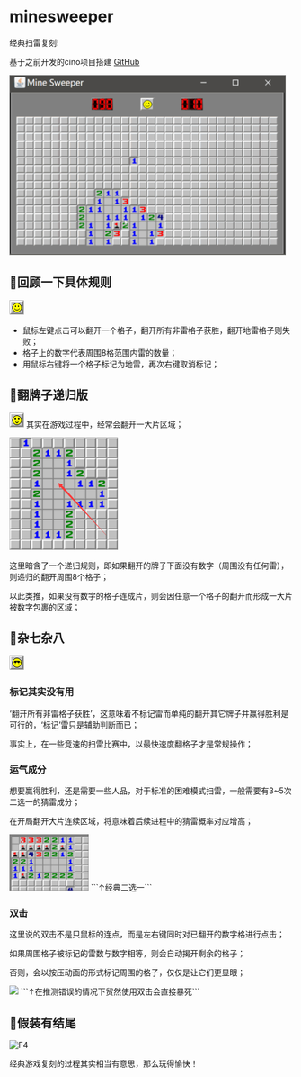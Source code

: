 # minesweeper
经典扫雷复刻!

基于之前开发的cino项目搭建
[GitHub](https://github.com/thrblock/cino)

<img src="https://raw.githubusercontent.com/thrblock/minesweeper/master/mine/markdown/mine2-resize.gif" height="320">

## 🚩回顾一下具体规则
![F1](https://raw.githubusercontent.com/thrblock/minesweeper/master/mineSrc/1.png) 
* 鼠标左键点击可以翻开一个格子，翻开所有非雷格子获胜，翻开地雷格子则失败；
* 格子上的数字代表周围8格范围内雷的数量；
* 用鼠标右键将一个格子标记为地雷，再次右键取消标记；
## 🚩翻牌子递归版
![F2](https://raw.githubusercontent.com/thrblock/minesweeper/master/mineSrc/14.png) 
其实在游戏过程中，经常会翻开一大片区域；

<img src="https://raw.githubusercontent.com/thrblock/minesweeper/master/mine/markdown/area.png" height="200">

这里暗含了一个递归规则，即如果翻开的牌子下面没有数字（周围没有任何雷），则递归的翻开周围8个格子；

以此类推，如果没有数字的格子连成片，则会因任意一个格子的翻开而形成一大片被数字包裹的区域；

## 🚩杂七杂八
![F3](https://raw.githubusercontent.com/thrblock/minesweeper/master/mineSrc/19.png) 

### 标记其实没有用
‘翻开所有非雷格子获胜’，这意味着不标记雷而单纯的翻开其它牌子并赢得胜利是可行的，‘标记’雷只是辅助判断而已；

事实上，在一些竞速的扫雷比赛中，以最快速度翻格子才是常规操作；

### 运气成分
想要赢得胜利，还是需要一些人品，对于标准的困难模式扫雷，一般需要有3~5次二选一的猜雷成分；

在开局翻开大片连续区域，将意味着后续进程中的猜雷概率对应增高；

<img src="https://raw.githubusercontent.com/thrblock/minesweeper/master/mine/markdown/2-1.gif" height="100">
```↑经典二选一```

### 双击
这里说的双击不是只鼠标的连点，而是左右键同时对已翻开的数字格进行点击；

如果周围格子被标记的雷数与数字相等，则会自动揭开剩余的格子；

否则，会以按压动画的形式标记周围的格子，仅仅是让它们更显眼；

<img src="https://raw.githubusercontent.com/thrblock/minesweeper/master/mine/markdown/guss.gif" height="100">
```↑在推测错误的情况下贸然使用双击会直接暴死```

## 🚩假装有结尾
![F4](https://raw.githubusercontent.com/thrblock/minesweeper/master/mineSrc/26.png) 

经典游戏复刻的过程其实相当有意思，那么玩得愉快！
